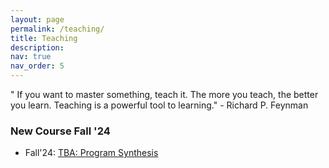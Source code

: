```yaml
---
layout: page
permalink: /teaching/
title: Teaching
description: 
nav: true
nav_order: 5
---
```

" If you want to master something, teach it. The more you teach, the better you learn. Teaching is a powerful tool to learning." - Richard P. Feynman

### New Course Fall '24
-   Fall'24: [TBA: Program Synthesis]()
